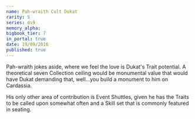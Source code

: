 ```yaml
---
name: Pah-wraith Cult Dukat
rarity: 5
series: ds9
memory_alpha:
bigbook_tier: 7
in_portal: true
date: 19/09/2016
published: true
---
```


Pah-wraith jokes aside, where we feel the love is Dukat's Trait potential. A theoretical seven Collection ceiling would be monumental value that would have Dukat demanding that, well...you build a monument to him on Cardassia.

His only other area of contribution is Event Shuttles, given he has the Traits to be called upon somewhat often and a Skill set that is commonly featured in seating.
